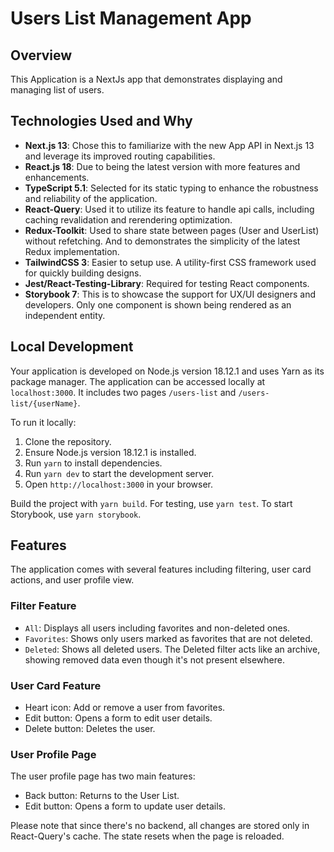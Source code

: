 # Users List Management App

## Overview

This Application is a NextJs app that demonstrates displaying and managing list of users.

## Technologies Used and Why
- **Next.js 13**: Chose this to familiarize with the new App API in Next.js 13 and leverage its improved routing capabilities.
- **React.js 18**: Due to being the latest version with more features and enhancements.
- **TypeScript 5.1**: Selected for its static typing to enhance the robustness and reliability of the application.
- **React-Query**: Used it to utilize its feature to handle api calls, including caching revalidation and rerendering optimization.
- **Redux-Toolkit**: Used to share state between pages (User and UserList) without refetching. And to demonstrates the simplicity of the latest Redux implementation.
- **TailwindCSS 3**: Easier to setup use. A utility-first CSS framework used for quickly building designs.
- **Jest/React-Testing-Library**: Required for testing React components.
- **Storybook 7**: This is to showcase the support for UX/UI designers and developers. Only one component is shown being rendered as an independent entity.

## Local Development

Your application is developed on Node.js version 18.12.1 and uses Yarn as its package manager. The application can be accessed locally at `localhost:3000`. It includes two pages `/users-list` and `/users-list/{userName}`. 

To run it locally:
1. Clone the repository.
2. Ensure Node.js version 18.12.1 is installed.
3. Run `yarn` to install dependencies.
4. Run `yarn dev` to start the development server.
5. Open `http://localhost:3000` in your browser.

Build the project with `yarn build`. For testing, use `yarn test`. To start Storybook, use `yarn storybook`.

## Features

The application comes with several features including filtering, user card actions, and user profile view.

### Filter Feature

- `All`: Displays all users including favorites and non-deleted ones.
- `Favorites`: Shows only users marked as favorites that are not deleted.
- `Deleted`: Shows all deleted users. The Deleted filter acts like an archive, showing removed data even though it's not present elsewhere.

### User Card Feature

- Heart icon: Add or remove a user from favorites.
- Edit button: Opens a form to edit user details.
- Delete button: Deletes the user.

### User Profile Page

The user profile page has two main features:
- Back button: Returns to the User List.
- Edit button: Opens a form to update user details.

Please note that since there's no backend, all changes are stored only in React-Query's cache. The state resets when the page is reloaded.
